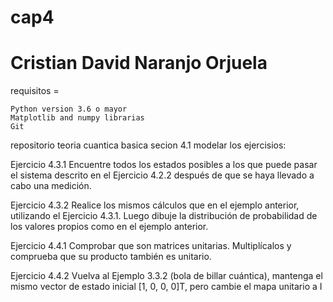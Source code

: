 # cap4
# Cristian David Naranjo Orjuela
requisitos = 

    Python version 3.6 o mayor
    Matplotlib and numpy librarias
    Git
    
repositorio teoria cuantica basica secion 4.1
modelar los ejercisios:

Ejercicio 4.3.1 Encuentre todos los estados posibles a los que puede pasar el sistema descrito en el Ejercicio 4.2.2 después de que se haya llevado a cabo una medición.

Ejercicio 4.3.2 Realice los mismos cálculos que en el ejemplo anterior, utilizando el Ejercicio 4.3.1. Luego dibuje la distribución de probabilidad de los valores propios como en el ejemplo anterior.

Ejercicio 4.4.1 Comprobar que son matrices unitarias. Multiplícalos y comprueba que su producto también es unitario.

Ejercicio 4.4.2 Vuelva al Ejemplo 3.3.2 (bola de billar cuántica), mantenga el mismo vector de estado inicial [1, 0, 0, 0]T, pero cambie el mapa unitario a
I
    

